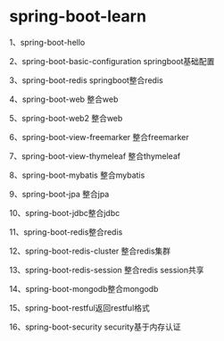 # spring-boot-learn
1、spring-boot-hello 

2、spring-boot-basic-configuration springboot基础配置

3、spring-boot-redis springboot整合redis

4、spring-boot-web 整合web

5、spring-boot-web2 整合web

6、spring-boot-view-freemarker 整合freemarker

7、spring-boot-view-thymeleaf 整合thymeleaf

8、spring-boot-mybatis 整合mybatis

9、spring-boot-jpa 整合jpa

10、spring-boot-jdbc整合jdbc

11、spring-boot-redis整合redis

12、spring-boot-redis-cluster 整合redis集群

13、spring-boot-redis-session 整合redis session共享

14、spring-boot-mongodb整合mongodb

15、spring-boot-restful返回restful格式

16、spring-boot-security security基于内存认证
